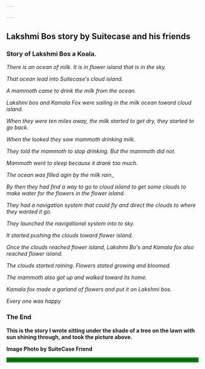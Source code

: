 ```yaml
---

---
```


## Lakshmi Bos story by Suitecase and his friends

### Story of Lakshmi Bos a Koala.


_There is an ocean of milk. It is in flower island that is in the sky._

_That ocean lead into Suitecase's cloud island._

_A mammoth came to drink the milk from the ocean._

_Lakshmi bos and Kamala Fox were sailing in the milk ocean toward cloud island._

_When they were ten miles away, the milk started to get dry, they started to go back._

_When the looked they saw mammoth drinking milk._

_They told the mammoth to stop drinking. But the mammoth did not._


_Mammoth went to sleep because it drank too much._

_The ocean was filled agin by the milk rain__

_By then they had find a way to go to cloud island to get some clouds to make water for the flowers in the flower island._


_They had a navigation system that could fly and direct the clouds to where they wanted it go._

_They launched the navigational system into to sky._


_It started pushing the clouds toward flower island._

_Once the clouds reached flower island, Lakshmi Bo's and Kamala fox also reached flower island._

_The clouds started raining. Flowers stated growing and bloomed._

_The mammoth also got up and walked toward its home._


_Kamala fox made a garland of flowers and put it on Lakshmi bos._

_Every one was happy_

### The End

**This is the story I wrote sitting under the shade of a tree on the lawn with sun shining through, and took the picture above.**


<!--![Graphics](ramacsvart.svg) -->

<b>Image Photo by SuiteCase Friend</b>
<hr style="border:6px solid green">
